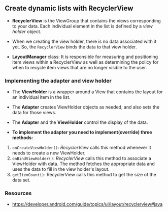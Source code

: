 ## Create dynamic lists with RecyclerView

- **RecyclerView** is the ViewGroup that contains the views corresponding to your data. Each individual element in the list is defined by a *view holder* object. 

- When we creating the view holder, there is no data associated with it yet. So, the `RecyclerView` binds the data to that view holder.

- **LayoutManager** class: It is responsible for measuring and positioning item views within a RecyclerView as well as determining the policy for when to recycle item views that are no longer visible to the user. 

### Implementing the adapter and view holder

- The **ViewHolder** is a wrapper around a View that contains the layout for an individual item in the list.
- The **Adapter** creates ViewHolder objects as needed, and also sets the data for those views.
- The **Adapter** and the **ViewHolder** control the display of the data.

- **To implement the adapter you need to implement(override) three methods:**
1. `onCreateViewHolder()`: *RecyclerView* calls this method whenever it needs to create a new ViewHolder. 
2. `onBindViewHolder()`: *RecyclerView* calls this method to associate a ViewHolder with data. The method fetches the appropriate data and uses the data to fill in the view holder's layout. 
3. `getItemCount()`: RecyclerView calls this method to get the size of the data set.

### Resources
- https://developer.android.com/guide/topics/ui/layout/recyclerview#java